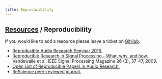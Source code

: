 ```yaml
---
title: Reproducibility
---
```


## [Resources]({{site.base_url}}/resources) / Reproducibility

If you would like to add a resource please leave a ticket on [GitHub](https://github.com/ismir/ismir_web/issues).

* [Reproducible Audio Research Seminar 2016.](https://github.com/audiolabs/APSRR-2016)
* [Reproducible Research in Signal Processing - What, why, and how.](https://infoscience.epfl.ch/record/136640) Vandewalle et al. IEEE Signal Processing Magazine 26 (3), 37-47, 2009.
* [Open List of Reproducible Papers in Audio Research.](https://github.com/faroit/reproducible-audio-research)
* [ReScience peer-reviewed journal.](https://rescience.github.io/)

